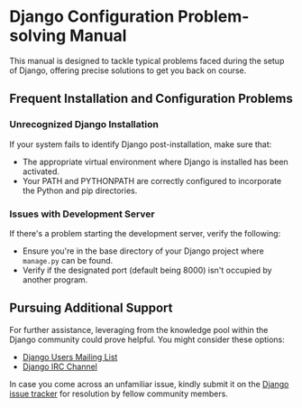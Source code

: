 # Django Configuration Problem-solving Manual

This manual is designed to tackle typical problems faced during the setup of Django, offering precise solutions to get you back on course.

## Frequent Installation and Configuration Problems

### Unrecognized Django Installation
If your system fails to identify Django post-installation, make sure that:
- The appropriate virtual environment where Django is installed has been activated.
- Your PATH and PYTHONPATH are correctly configured to incorporate the Python and pip directories.

### Issues with Development Server 
If there's a problem starting the development server, verify the following:
- Ensure you're in the base directory of your Django project where `manage.py` can be found.
- Verify if the designated port (default being 8000) isn't occupied by another program.

## Pursuing Additional Support
For further assistance, leveraging from the knowledge pool within the Django community could prove helpful. You might consider these options:
- [Django Users Mailing List](https://groups.google.com/forum/#!forum/django-users)
- [Django IRC Channel](https://webchat.freenode.net/?channels=django)

In case you come across an unfamiliar issue, kindly submit it on the [Django issue tracker](https://code.djangoproject.com/) for resolution by fellow community members.
